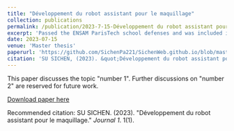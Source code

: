 ```yaml
---
title: "Développement du robot assistant pour le maquillage"
collection: publications
permalink: /publication/2023-7-15-Développement du robot assistant pour le maquillage
excerpt: 'Passed the ENSAM ParisTech school defenses and was included in the laboratory.'
date: 2023-07-15
venue: 'Master thesis'
paperurl: 'https://github.com/SichenPa221/SichenWeb.github.io/blob/master/files/SFE_Report.pdf'
citation: 'SU SICHEN, (2023). &quot;Développement du robot assistant pour le maquillage.&quot; <i>Journal 1</i>. 1(1).'
---
```


This paper discusses the topic "number 1". Further discussions on "number 2" are reserved for future work.

[Download paper here](https://github.com/SichenPa221/SichenWeb.github.io/files/SFE_Report.pdf)

Recommended citation: SU SICHEN. (2023). "Développement du robot assistant pour le maquillage." <i>Journal 1</i>. 1(1).

